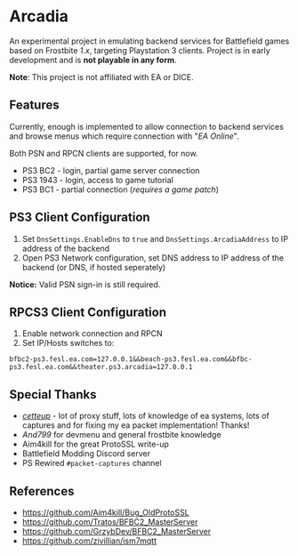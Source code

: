 # Arcadia

An experimental project in emulating backend services for Battlefield games based on Frostbite *1.x*, targeting Playstation 3 clients. Project is in early development and is **not playable in any form**. 

**Note**: This project is not affiliated with EA or DICE.

## Features

Currently, enough is implemented to allow connection to backend services and browse menus which require connection with "*EA Online*".

Both PSN and RPCN clients are supported, for now.

* PS3 BC2 - login, partial game server connection
* PS3 1943 - login, access to game tutorial
* PS3 BC1 - partial connection (*requires a game patch*)

## PS3 Client Configuration

1. Set `DnsSettings.EnableDns` to `true` and `DnsSettings.ArcadiaAddress` to IP address of the backend
2. Open PS3 Network configuration, set DNS address to IP address of the backend (or DNS, if hosted seperately)

**Notice:** Valid PSN sign-in is still required.

## RPCS3 Client Configuration

1. Enable network connection and RPCN
1. Set IP/Hosts switches to:

```
bfbc2-ps3.fesl.ea.com=127.0.0.1&&beach-ps3.fesl.ea.com&&bfbc-ps3.fesl.ea.com&&theater.ps3.arcadia=127.0.0.1
```

## Special Thanks

* *[cetteup](https://github.com/cetteup)* - lot of proxy stuff, lots of knowledge of ea systems, lots of captures and for fixing my ea packet implementation! Thanks! 
* *And799* for devmenu and general frostbite knowledge
* Aim4kill for the great ProtoSSL write-up
* Battlefield Modding Discord server
* PS Rewired `#packet-captures` channel

## References

* https://github.com/Aim4kill/Bug_OldProtoSSL
* https://github.com/Tratos/BFBC2_MasterServer
* https://github.com/GrzybDev/BFBC2_MasterServer
* https://github.com/zivillian/ism7mqtt
